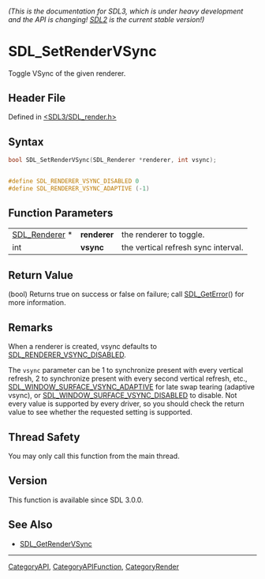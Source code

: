 ###### (This is the documentation for SDL3, which is under heavy development and the API is changing! [SDL2](https://wiki.libsdl.org/SDL2/) is the current stable version!)
# SDL_SetRenderVSync

Toggle VSync of the given renderer.

## Header File

Defined in [<SDL3/SDL_render.h>](https://github.com/libsdl-org/SDL/blob/main/include/SDL3/SDL_render.h)

## Syntax

```c
bool SDL_SetRenderVSync(SDL_Renderer *renderer, int vsync);


#define SDL_RENDERER_VSYNC_DISABLED 0
#define SDL_RENDERER_VSYNC_ADAPTIVE (-1)
```

## Function Parameters

|                                |              |                                     |
| ------------------------------ | ------------ | ----------------------------------- |
| [SDL_Renderer](SDL_Renderer) * | **renderer** | the renderer to toggle.             |
| int                            | **vsync**    | the vertical refresh sync interval. |

## Return Value

(bool) Returns true on success or false on failure; call
[SDL_GetError](SDL_GetError)() for more information.

## Remarks

When a renderer is created, vsync defaults to
[SDL_RENDERER_VSYNC_DISABLED](SDL_RENDERER_VSYNC_DISABLED).

The `vsync` parameter can be 1 to synchronize present with every vertical
refresh, 2 to synchronize present with every second vertical refresh, etc.,
[SDL_WINDOW_SURFACE_VSYNC_ADAPTIVE](SDL_WINDOW_SURFACE_VSYNC_ADAPTIVE) for
late swap tearing (adaptive vsync), or
[SDL_WINDOW_SURFACE_VSYNC_DISABLED](SDL_WINDOW_SURFACE_VSYNC_DISABLED) to
disable. Not every value is supported by every driver, so you should check
the return value to see whether the requested setting is supported.

## Thread Safety

You may only call this function from the main thread.

## Version

This function is available since SDL 3.0.0.

## See Also

- [SDL_GetRenderVSync](SDL_GetRenderVSync)

----
[CategoryAPI](CategoryAPI), [CategoryAPIFunction](CategoryAPIFunction), [CategoryRender](CategoryRender)

